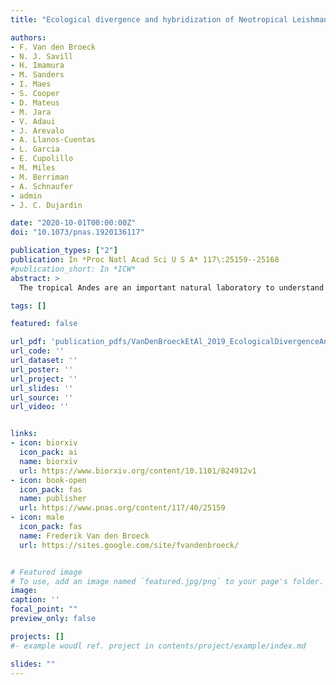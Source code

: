 ```yaml
---
title: "Ecological divergence and hybridization of Neotropical Leishmania parasites"

authors:
- F. Van den Broeck
- N. J. Savill
- H. Imamura
- M. Sanders
- I. Maes
- S. Cooper
- D. Mateus
- M. Jara
- V. Adaui
- J. Arevalo
- A. Llanos-Cuentas
- L. Garcia
- E. Cupolillo
- M. Miles
- M. Berriman
- A. Schnaufer
- admin
- J. C. Dujardin

date: "2020-10-01T00:00:00Z"
doi: "10.1073/pnas.1920136117"

publication_types: ["2"]
publication: In *Proc Natl Acad Sci U S A* 117\:25159--25168
#publication_short: In *ICW*
abstract: >
  The tropical Andes are an important natural laboratory to understand speciation in many taxa. Here we examined the evolutionary history of parasites of the *Leishmania braziliensis* species complex based on whole-genome sequencing of 67 isolates from 47 localities in Peru. We first show the origin of Andean *Leishmania* as a clade of near-clonal lineages that diverged from admixed Amazonian ancestors, accompanied by a significant reduction in genome diversity and large structural variations implicated in host-parasite interactions. Within the Andean species, patterns of population structure were strongly associated with biogeographical origin. Molecular clock and ecological niche modeling suggested that the history of diversification of the Andean lineages is limited to the Late Pleistocene and intimately associated with habitat contractions driven by climate change. These results suggest that changes in forestation over the past 150,000 y have influenced speciation and diversity of these Neotropical parasites. Second, genome-scale analyses provided evidence of meiotic-like recombination between Andean and Amazonian *Leishmania* species, resulting in full-genome hybrids. The mitochondrial genome of these hybrids consisted of homogeneous uniparental maxicircles, but minicircles originated from both parental species. We further show that mitochondrial minicircles-but not maxicircles-show a similar evolutionary pattern to the nuclear genome, suggesting that compatibility between nuclear-encoded mitochondrial genes and minicircle-encoded guide RNA genes is essential to maintain efficient respiration. By comparing full nuclear and mitochondrial genome ancestries, our data expand our appreciation on the genetic consequences of diversification and hybridization in parasitic protozoa.

tags: []

featured: false

url_pdf: 'publication_pdfs/VanDenBroeckEtAl_2019_EcologicalDivergenceAndHybridizationofNeotropicalLeishmaniaParasites_PNAS.pdf'
url_code: ''
url_dataset: ''
url_poster: ''
url_project: ''
url_slides: ''
url_source: ''
url_video: ''


links:
- icon: biorxiv
  icon_pack: ai
  name: biorxiv
  url: https://www.biorxiv.org/content/10.1101/824912v1
- icon: book-open
  icon_pack: fas
  name: publisher
  url: https://www.pnas.org/content/117/40/25159
- icon: male
  icon_pack: fas
  name: Frederik Van den Broeck
  url: https://sites.google.com/site/fvandenbroeck/


# Featured image
# To use, add an image named `featured.jpg/png` to your page's folder.
image:
caption: ''
focal_point: ""
preview_only: false

projects: []
#- example woudl ref. project in contents/project/example/index.md

slides: ""
---
```

